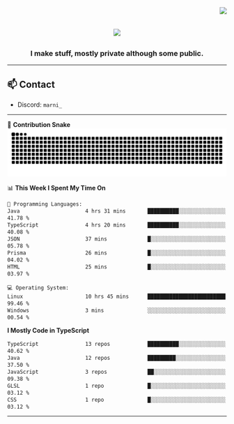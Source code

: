 <img align="right" src="https://komarev.com/ghpvc/?username=itzmarni&label=Profile%20views&color=0e75b6&style=flat">

<h1 align="center">
  <a href="https://git.io/typing-svg">
    <img src="https://readme-typing-svg.herokuapp.com/?lines=Hi+👋,+I'm+Marni!;&center=true&size=30">
  </a>
</h1>
<h3 align="center">I make stuff, mostly private although some public.</h3>

---

## 📫 Contact

- Discord: `marni_`

---

🐍 **Contribution Snake**
<picture>
  <source media="(prefers-color-scheme: dark)" srcset="https://github.com/ItzMarni/ItzMarni/blob/output/github-contribution-grid-snake-dark.svg" />
  <source media="(prefers-color-scheme: light)" srcset="https://github.com/ItzMarni/ItzMarni/blob/output/github-contribution-grid-snake.svg" />
  <img alt="github-snake" src="https://github.com/ItzMarni/ItzMarni/blob/output/github-contribution-grid-snake-dark.svg" />
</picture>

<!--START_SECTION:waka-->
📊 **This Week I Spent My Time On** 

```text
💬 Programming Languages: 
Java                     4 hrs 31 mins       ██████████░░░░░░░░░░░░░░░   41.78 % 
TypeScript               4 hrs 20 mins       ██████████░░░░░░░░░░░░░░░   40.08 % 
JSON                     37 mins             █░░░░░░░░░░░░░░░░░░░░░░░░   05.78 % 
Prisma                   26 mins             █░░░░░░░░░░░░░░░░░░░░░░░░   04.02 % 
HTML                     25 mins             █░░░░░░░░░░░░░░░░░░░░░░░░   03.97 % 

💻 Operating System: 
Linux                    10 hrs 45 mins      █████████████████████████   99.46 % 
Windows                  3 mins              ░░░░░░░░░░░░░░░░░░░░░░░░░   00.54 % 
```

**I Mostly Code in TypeScript** 

```text
TypeScript               13 repos            ██████████░░░░░░░░░░░░░░░   40.62 % 
Java                     12 repos            █████████░░░░░░░░░░░░░░░░   37.50 % 
JavaScript               3 repos             ██░░░░░░░░░░░░░░░░░░░░░░░   09.38 % 
GLSL                     1 repo              █░░░░░░░░░░░░░░░░░░░░░░░░   03.12 % 
CSS                      1 repo              █░░░░░░░░░░░░░░░░░░░░░░░░   03.12 % 
```




<!--END_SECTION:waka-->

-------
